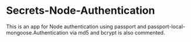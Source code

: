 # Secrets-Node-Authentication
This is an app for Node authentication using passport and passport-local-mongoose.Authentication via md5 and bcrypt is also commented.
